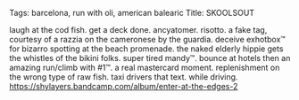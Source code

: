 Tags: barcelona, run with oli, american balearic
Title: SKOOLSOUT
  
laugh at the cod fish. get a deck done. ancyatomer. risotto. a fake tag, courtesy of a razzia on the cameronese by the guardia. deceive exhotbox™ for bizarro spotting at the beach promenade. the naked elderly hippie gets the whistles of the bikini folks. super tired mandy™. bounce at hotels then an amazing run/climb with #1™. a real mastercard moment. replenishment on the wrong type of raw fish. taxi drivers that text. while driving.
<https://shylayers.bandcamp.com/album/enter-at-the-edges-2>
